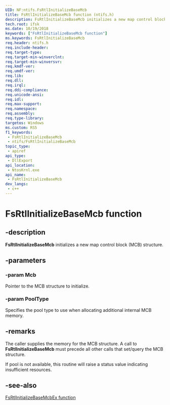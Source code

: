 ```yaml
---
UID: NF:ntifs.FsRtlInitializeBaseMcb
title: FsRtlInitializeBaseMcb function (ntifs.h)
description: FsRtlInitializeBaseMcb initializes a new map control block (MCB) structure.
tech.root: ifsk
ms.date: 10/19/2018
keywords: ["FsRtlInitializeBaseMcb function"]
ms.keywords: FsRtlInitializeBaseMcb
req.header: ntifs.h
req.include-header: 
req.target-type: 
req.target-min-winverclnt: 
req.target-min-winversvr: 
req.kmdf-ver: 
req.umdf-ver: 
req.lib: 
req.dll: 
req.irql: 
req.ddi-compliance: 
req.unicode-ansi: 
req.idl: 
req.max-support: 
req.namespace: 
req.assembly: 
req.type-library: 
targetos: Windows
ms.custom: RS5
f1_keywords:
 - FsRtlInitializeBaseMcb
 - ntifs/FsRtlInitializeBaseMcb
topic_type:
 - apiref
api_type:
 - DllExport
api_location:
 - NtosKrnl.exe
api_name:
 - FsRtlInitializeBaseMcb
dev_langs:
 - c++
---
```


# FsRtlInitializeBaseMcb function


## -description

**FsRtlInitializeBaseMcb** initializes a new map control block (MCB) structure.

## -parameters

### -param Mcb

Pointer to the MCB structure to initialize.

### -param PoolType

Specifies the pool type to use when allocating additional internal MCB memory.

## -remarks

The caller supplies the memory for the MCB structure.  A call to **FsRtlInitializeBaseMcb** must precede all other calls that set/query the MCB structure.

If pool is not available, this routine will raise a status value indicating insufficient resources.

## -see-also

[FsRtlInitializeBaseMcbEx function](nf-ntifs-_fsrtl_advanced_fcb_header-fsrtlinitializebasemcbex.md)

